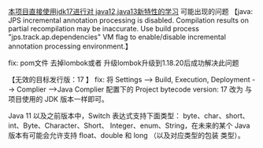 [本项目直接使用jdk17进行对 java12,java13新特性的学习](尚硅谷_宋红康_深入解读Java12&13新特性.pdf)
可能出现的问题
【java: JPS incremental annotation processing is disabled. Compilation results on partial recompilation may be inaccurate.
Use build process "jps.track.ap.dependencies" VM flag to enable/disable incremental annotation processing environment.】

fix:    pom文件 去掉lombok或者 升级lombok升级到1.18.20后成功解决此问题

【无效的目标发行版：17 】
fix:    将 Settings --> Build, Execution, Deployment --> Complier -->Java Complier 配置下的
Project bytecode version: 17 改为 与 项目使用的 JDK 版本一样即可。

Java 11 以及之前版本中，Switch 表达式支持下面类型：
byte、char、short、int、Byte、Character、Short、
Integer、enum、String，在未来的某个 Java 版本有可能会允许支持 float、double 和 long 
（以及对应类型的包装 类型）。
